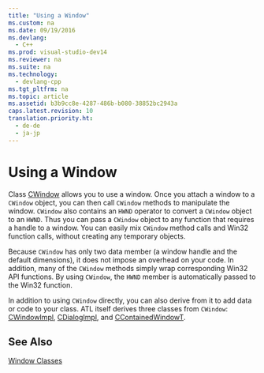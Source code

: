 ```yaml
---
title: "Using a Window"
ms.custom: na
ms.date: 09/19/2016
ms.devlang: 
  - C++
ms.prod: visual-studio-dev14
ms.reviewer: na
ms.suite: na
ms.technology: 
  - devlang-cpp
ms.tgt_pltfrm: na
ms.topic: article
ms.assetid: b3b9cc8e-4287-486b-b080-38852bc2943a
caps.latest.revision: 10
translation.priority.ht: 
  - de-de
  - ja-jp
---
```

# Using a Window
Class [CWindow](../vs140/CWindow-Class.md) allows you to use a window. Once you attach a window to a `CWindow` object, you can then call `CWindow` methods to manipulate the window. `CWindow` also contains an `HWND` operator to convert a `CWindow` object to an `HWND`. Thus you can pass a `CWindow` object to any function that requires a handle to a window. You can easily mix `CWindow` method calls and Win32 function calls, without creating any temporary objects.  
  
 Because `CWindow` has only two data member (a window handle and the default dimensions), it does not impose an overhead on your code. In addition, many of the `CWindow` methods simply wrap corresponding Win32 API functions. By using `CWindow`, the `HWND` member is automatically passed to the Win32 function.  
  
 In addition to using `CWindow` directly, you can also derive from it to add data or code to your class. ATL itself derives three classes from `CWindow`: [CWindowImpl](../vs140/Implementing-a-Window.md), [CDialogImpl](../vs140/Implementing-a-Dialog-Box.md), and [CContainedWindowT](../vs140/Using-Contained-Windows.md).  
  
## See Also  
 [Window Classes](../vs140/ATL-Window-Classes.md)